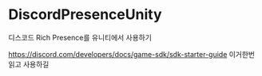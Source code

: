 # DiscordPresenceUnity
디스코드 Rich Presence를 유니티에서 사용하기

https://discord.com/developers/docs/game-sdk/sdk-starter-guide 이거한번읽고 사용하길 
